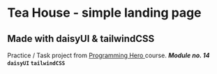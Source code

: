 # Tea House - simple landing page

## Made with daisyUI & tailwindCSS

Practice / Task project from <a href="https://web.programming-hero.com/">Programming Hero </a> course. <strong> <i>Module no. 14 </i><code>daisyUI</code> <code>tailwindCSS</code> </strong>
